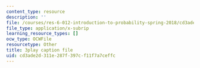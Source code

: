 ```yaml
---
content_type: resource
description: ''
file: /courses/res-6-012-introduction-to-probability-spring-2018/cd3ade2d311e287f397cf11f7a7ceffc_ZWo1XgAQE5k.srt
file_type: application/x-subrip
learning_resource_types: []
ocw_type: OCWFile
resourcetype: Other
title: 3play caption file
uid: cd3ade2d-311e-287f-397c-f11f7a7ceffc
---
```

